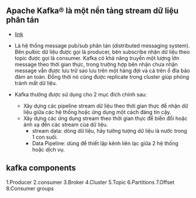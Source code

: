 ## Apache Kafka® là một nền tảng stream dữ liệu phân tán

- [link](https://topdev.vn/blog/kafka-la-gi/)

- Là hệ thống message pub/sub phân tán (distributed messaging system). Bên pulbic dữ liệu được gọi là producer, bên subscribe nhận dữ liệu theo topic được gọi là consumer. Kafka có khả năng truyền một lượng lớn message theo thời gian thực, trong trường hợp bên nhận chưa nhận message vẫn được lưu trữ sao lưu trên một hàng đợi và cả trên ổ đĩa bảo đảm an toàn. Đồng thời nó cũng được replicate trong cluster giúp phòng tránh mất dữ liệu.

- Kafka thường được sử dụng cho 2 mục đích chính sau:

  - Xây dựng các pipeline stream dữ liệu theo thời gian thực để nhận dữ liệu giữa các hệ thống hoặc ứng dụng một cách đáng tin cậy.
  - Xây dựng các ứng dụng stream theo thời gian thực để biến đổi hoặc ánh xạ đến các stream của dữ liệu.
    - stream data: dòng dữ liệu, hãy tưởng tượng dữ liệu là nước trong 1 con suối.
    - Data Pipeline: dùng để thiết lập kênh liên lạc giữa 2 hệ thống hoặc dịch vụ.

## kafka components

1.Producer
2.consumer
3.Broker
4.Cluster
5.Topic
6.Partitions
7.Offset
8.Consumer groups
